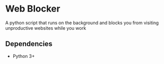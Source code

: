 # Web Blocker

A python script that runs on the background and blocks you from visiting unproductive websites while you work

## Dependencies
- Python 3+